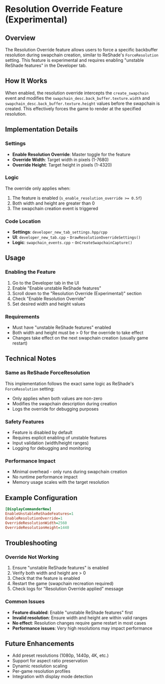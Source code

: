 # Resolution Override Feature (Experimental)

## Overview
The Resolution Override feature allows users to force a specific backbuffer resolution during swapchain creation, similar to ReShade's `ForceResolution` setting. This feature is experimental and requires enabling "unstable ReShade features" in the Developer tab.

## How It Works
When enabled, the resolution override intercepts the `create_swapchain` event and modifies the `swapchain_desc.back_buffer.texture.width` and `swapchain_desc.back_buffer.texture.height` values before the swapchain is created. This effectively forces the game to render at the specified resolution.

## Implementation Details

### Settings
- **Enable Resolution Override**: Master toggle for the feature
- **Override Width**: Target width in pixels (1-7680)
- **Override Height**: Target height in pixels (1-4320)

### Logic
The override only applies when:
1. The feature is enabled (`s_enable_resolution_override >= 0.5f`)
2. Both width and height are greater than 0
3. The swapchain creation event is triggered

### Code Location
- **Settings**: `developer_new_tab_settings.hpp/cpp`
- **UI**: `developer_new_tab.cpp` - `DrawResolutionOverrideSettings()`
- **Logic**: `swapchain_events.cpp` - `OnCreateSwapchainCapture()`

## Usage

### Enabling the Feature
1. Go to the Developer tab in the UI
2. Enable "Enable unstable ReShade features"
3. Scroll down to the "Resolution Override (Experimental)" section
4. Check "Enable Resolution Override"
5. Set desired width and height values

### Requirements
- Must have "unstable ReShade features" enabled
- Both width and height must be > 0 for the override to take effect
- Changes take effect on the next swapchain creation (usually game restart)

## Technical Notes

### Same as ReShade ForceResolution
This implementation follows the exact same logic as ReShade's `ForceResolution` setting:
- Only applies when both values are non-zero
- Modifies the swapchain description during creation
- Logs the override for debugging purposes

### Safety Features
- Feature is disabled by default
- Requires explicit enabling of unstable features
- Input validation (width/height ranges)
- Logging for debugging and monitoring

### Performance Impact
- Minimal overhead - only runs during swapchain creation
- No runtime performance impact
- Memory usage scales with the target resolution

## Example Configuration
```ini
[DisplayCommanderNew]
EnableUnstableReShadeFeatures=1
EnableResolutionOverride=1
OverrideResolutionWidth=2560
OverrideResolutionHeight=1440
```

## Troubleshooting

### Override Not Working
1. Ensure "unstable ReShade features" is enabled
2. Verify both width and height are > 0
3. Check that the feature is enabled
4. Restart the game (swapchain recreation required)
5. Check logs for "Resolution Override applied" message

### Common Issues
- **Feature disabled**: Enable "unstable ReShade features" first
- **Invalid resolution**: Ensure width and height are within valid ranges
- **No effect**: Resolution changes require game restart in most cases
- **Performance issues**: Very high resolutions may impact performance

## Future Enhancements
- Add preset resolutions (1080p, 1440p, 4K, etc.)
- Support for aspect ratio preservation
- Dynamic resolution scaling
- Per-game resolution profiles
- Integration with display mode detection
